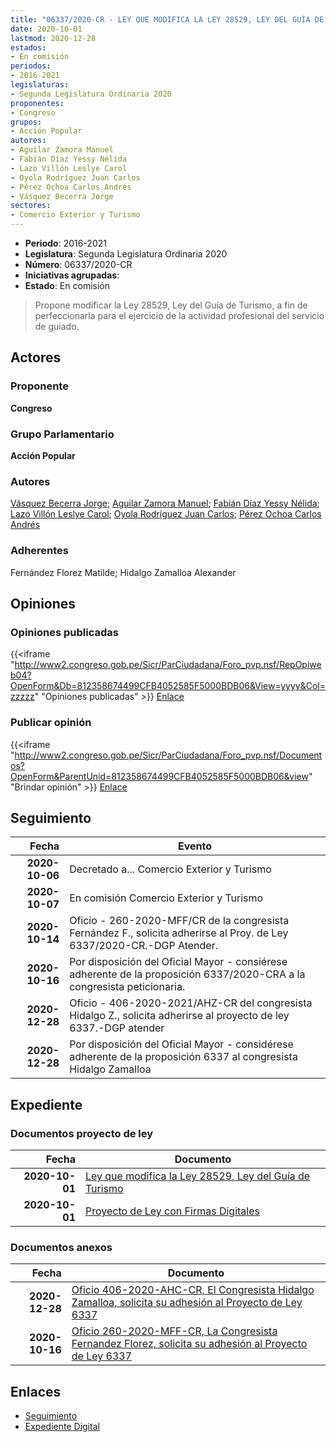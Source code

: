```yaml
---
title: "06337/2020-CR - LEY QUE MODIFICA LA LEY 28529, LEY DEL GUÍA DE TURISMO"
date: 2020-10-01
lastmod: 2020-12-28
estados:
- En comisión
periodos:
- 2016-2021
legislaturas:
- Segunda Legislatura Ordinaria 2020
proponentes:
- Congreso
grupos:
- Acción Popular
autores:
- Aguilar Zamora Manuel
- Fabián Díaz Yessy Nélida
- Lazo Villón Leslye Carol
- Oyola Rodríguez Juan Carlos
- Pérez Ochoa Carlos Andrés
- Vásquez Becerra Jorge
sectores:
- Comercio Exterior y Turismo
---
```

- **Periodo**: 2016-2021
- **Legislatura**: Segunda Legislatura Ordinaria 2020
- **Número**: 06337/2020-CR
- **Iniciativas agrupadas**: 
- **Estado**: En comisión

> Propone modificar la Ley 28529, Ley del Guía de Turismo, a fin de perfeccionarla para el ejercicio de la actividad profesional del servicio de guiado.


## Actores

### Proponente

**Congreso**

### Grupo Parlamentario

**Acción Popular**

### Autores

[Vásquez Becerra Jorge](mailto:mailto:jvasquezb@congreso.gob.pe); [Aguilar Zamora Manuel](mailto:mailto:maguilarz@congreso.gob.pe); [Fabián Díaz Yessy Nélida](mailto:mailto:yfabian@congreso.gob.pe); [Lazo Villón Leslye Carol](mailto:mailto:llazo@congreso.gob.pe); [Oyola Rodríguez Juan Carlos](mailto:mailto:joyola@congreso.gob.pe); [Pérez Ochoa Carlos Andrés](mailto:mailto:cperezo@congreso.gob.pe)

### Adherentes

Fernández Florez Matilde; Hidalgo Zamalloa Alexander

## Opiniones

### Opiniones publicadas

{{<iframe "http://www2.congreso.gob.pe/Sicr/ParCiudadana/Foro_pvp.nsf/RepOpiweb04?OpenForm&Db=812358674499CFB4052585F5000BDB06&View=yyyy&Col=zzzzz" "Opiniones publicadas" >}}
[Enlace](http://www2.congreso.gob.pe/Sicr/ParCiudadana/Foro_pvp.nsf/RepOpiweb04?OpenForm&Db=812358674499CFB4052585F5000BDB06&View=yyyy&Col=zzzzz)

### Publicar opinión

{{<iframe "http://www2.congreso.gob.pe/Sicr/ParCiudadana/Foro_pvp.nsf/Documentos?OpenForm&ParentUnid=812358674499CFB4052585F5000BDB06&view" "Brindar opinión" >}}
[Enlace](http://www2.congreso.gob.pe/Sicr/ParCiudadana/Foro_pvp.nsf/Documentos?OpenForm&ParentUnid=812358674499CFB4052585F5000BDB06&view)


## Seguimiento

| Fecha | Evento |
|------:|--------|
| **2020-10-06** | Decretado a... Comercio Exterior y Turismo |
| **2020-10-07** | En comisión Comercio Exterior y Turismo |
| **2020-10-14** | Oficio - 260-2020-MFF/CR de la congresista Fernández F., solicita adherirse al Proy. de Ley 6337/2020-CR.-DGP Atender. |
| **2020-10-16** | Por disposición del Oficial Mayor - consiérese adherente de la proposición 6337/2020-CRA a la congresista peticionaria. |
| **2020-12-28** | Oficio - 406-2020-2021/AHZ-CR del congresista Hidalgo Z., solicita adherirse al proyecto de ley 6337.-DGP atender |
| **2020-12-28** | Por disposición del Oficial Mayor - considérese adherente de la proposición 6337 al congresista Hidalgo Zamalloa |

## Expediente

### Documentos proyecto de ley

| Fecha | Documento |
|------:|-----------|
| **2020-10-01** | [Ley que modifica la Ley 28529, Ley del Guía de Turismo](https://leyes.congreso.gob.pe/Documentos/2016_2021/Proyectos_de_Ley_y_de_Resoluciones_Legislativas/PL06337-20201001.pdf) |
| **2020-10-01** | [Proyecto de Ley con Firmas Digitales](https://leyes.congreso.gob.pe/Documentos/2016_2021/Proyectos_de_Ley_y_de_Resoluciones_Legislativas/Proyectos_Firmas_digitales/PL06337.pdf) |

### Documentos anexos

| Fecha | Documento |
|------:|-----------|
| **2020-12-28** | [Oficio 406-2020-AHC-CR, El Congresista Hidalgo Zamalloa, solicita su adhesión al Proyecto de Ley 6337](https://leyes.congreso.gob.pe/Documentos/2016_2021/Adhesiones/Proyectos_de_Ley/OFICIO-406-2020-2021-AHZ-CR.pdf) |
| **2020-10-16** | [Oficio 260-2020-MFF-CR, La Congresista Fernandez Florez, solicita su adhesión al Proyecto de Ley 6337](http://www.leyes.congreso.gob.pe/Documentos/2016_2021/Adhesiones/Proyectos_de_Ley/OFICIO-260-2020-MFF-CR.pdf) |

## Enlaces

- [Seguimiento](http://www2.congreso.gob.pe/Sicr/TraDocEstProc/CLProLey2016.nsf/f7fff46988ca05b1052578e100829cc7/8da2b33ab4b24dd9052585f5006fc7e9?OpenDocument)
- [Expediente Digital](http://www2.congreso.gob.pe/Sicr/TraDocEstProc/Expvirt_2011.nsf/visbusqptramdoc1621/06337?opendocument)

